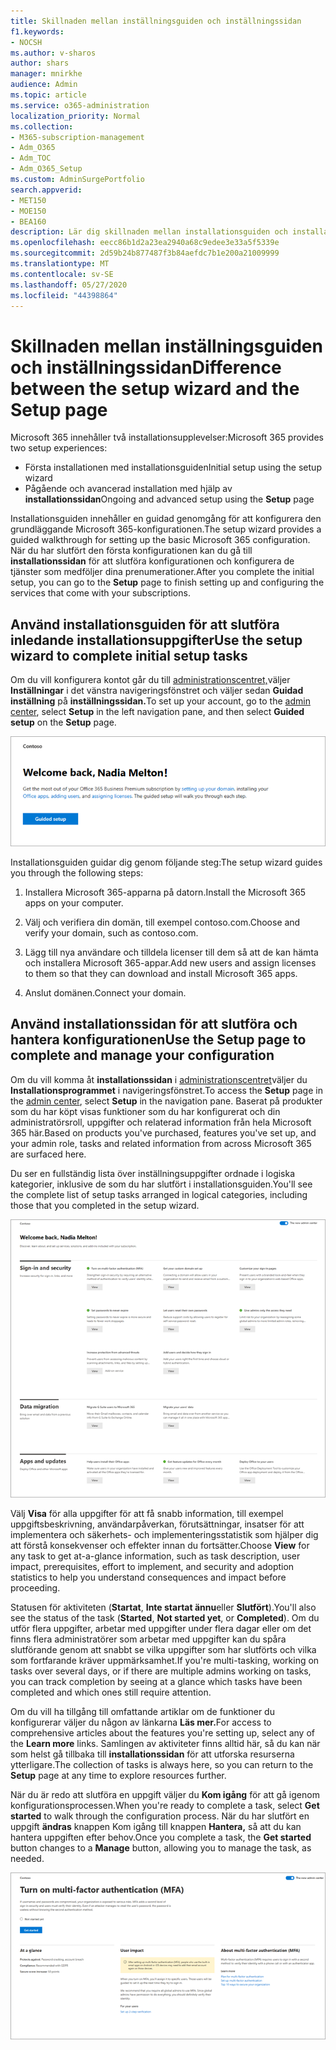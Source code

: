 ```yaml
---
title: Skillnaden mellan inställningsguiden och inställningssidan
f1.keywords:
- NOCSH
ms.author: v-sharos
author: shars
manager: mnirkhe
audience: Admin
ms.topic: article
ms.service: o365-administration
localization_priority: Normal
ms.collection:
- M365-subscription-management
- Adm_O365
- Adm_TOC
- Adm_O365_Setup
ms.custom: AdminSurgePortfolio
search.appverid:
- MET150
- MOE150
- BEA160
description: Lär dig skillnaden mellan installationsguiden och installationssidan.
ms.openlocfilehash: eecc86b1d2a23ea2940a68c9edee3e33a5f5339e
ms.sourcegitcommit: 2d59b24b877487f3b84aefdc7b1e200a21009999
ms.translationtype: MT
ms.contentlocale: sv-SE
ms.lasthandoff: 05/27/2020
ms.locfileid: "44398864"
---
```

# <a name="difference-between-the-setup-wizard-and-the-setup-page"></a><span data-ttu-id="e90c4-103">Skillnaden mellan inställningsguiden och inställningssidan</span><span class="sxs-lookup"><span data-stu-id="e90c4-103">Difference between the setup wizard and the Setup page</span></span>

<span data-ttu-id="e90c4-104">Microsoft 365 innehåller två installationsupplevelser:</span><span class="sxs-lookup"><span data-stu-id="e90c4-104">Microsoft 365 provides two setup experiences:</span></span> 

- <span data-ttu-id="e90c4-105">Första installationen med installationsguiden</span><span class="sxs-lookup"><span data-stu-id="e90c4-105">Initial setup using the setup wizard</span></span>
- <span data-ttu-id="e90c4-106">Pågående och avancerad installation med hjälp av **installationssidan**</span><span class="sxs-lookup"><span data-stu-id="e90c4-106">Ongoing and advanced setup using the **Setup** page</span></span>

<span data-ttu-id="e90c4-107">Installationsguiden innehåller en guidad genomgång för att konfigurera den grundläggande Microsoft 365-konfigurationen.</span><span class="sxs-lookup"><span data-stu-id="e90c4-107">The setup wizard provides a guided walkthrough for setting up the basic Microsoft 365 configuration.</span></span> <span data-ttu-id="e90c4-108">När du har slutfört den första konfigurationen kan du gå till **installationssidan** för att slutföra konfigurationen och konfigurera de tjänster som medföljer dina prenumerationer.</span><span class="sxs-lookup"><span data-stu-id="e90c4-108">After you complete the initial setup, you can go to the **Setup** page to finish setting up and configuring the services that come with your subscriptions.</span></span>

## <a name="use-the-setup-wizard-to-complete-initial-setup-tasks"></a><span data-ttu-id="e90c4-109">Använd installationsguiden för att slutföra inledande installationsuppgifter</span><span class="sxs-lookup"><span data-stu-id="e90c4-109">Use the setup wizard to complete initial setup tasks</span></span>

<span data-ttu-id="e90c4-110">Om du vill konfigurera kontot går du till [administrationscentret,](https://go.microsoft.com/fwlink/p/?linkid=2024339)väljer **Inställningar** i det vänstra navigeringsfönstret och väljer sedan **Guidad inställning** på **inställningssidan.**</span><span class="sxs-lookup"><span data-stu-id="e90c4-110">To set up your account, go to the [admin center](https://go.microsoft.com/fwlink/p/?linkid=2024339), select **Setup** in the left navigation pane, and then select **Guided setup** on the **Setup** page.</span></span>

![Starta installationsguiden för Microsoft 365 Apps för företag](../../media/o365b-guided-setup.png)

<span data-ttu-id="e90c4-112">Installationsguiden guidar dig genom följande steg:</span><span class="sxs-lookup"><span data-stu-id="e90c4-112">The setup wizard guides you through the following steps:</span></span>

1. <span data-ttu-id="e90c4-113">Installera Microsoft 365-apparna på datorn.</span><span class="sxs-lookup"><span data-stu-id="e90c4-113">Install the Microsoft 365 apps on your computer.</span></span>

2. <span data-ttu-id="e90c4-114">Välj och verifiera din domän, till exempel contoso.com.</span><span class="sxs-lookup"><span data-stu-id="e90c4-114">Choose and verify your domain, such as contoso.com.</span></span>

3. <span data-ttu-id="e90c4-115">Lägg till nya användare och tilldela licenser till dem så att de kan hämta och installera Microsoft 365-appar.</span><span class="sxs-lookup"><span data-stu-id="e90c4-115">Add new users and assign licenses to them so that they can download and install Microsoft 365 apps.</span></span>

4. <span data-ttu-id="e90c4-116">Anslut domänen.</span><span class="sxs-lookup"><span data-stu-id="e90c4-116">Connect your domain.</span></span>

## <a name="use-the-setup-page-to-complete-and-manage-your-configuration"></a><span data-ttu-id="e90c4-117">Använd installationssidan för att slutföra och hantera konfigurationen</span><span class="sxs-lookup"><span data-stu-id="e90c4-117">Use the Setup page to complete and manage your configuration</span></span>

<span data-ttu-id="e90c4-118">Om du vill komma åt **installationssidan** i [administrationscentret](https://go.microsoft.com/fwlink/p/?linkid=2024339)väljer du **Installationsprogrammet** i navigeringsfönstret.</span><span class="sxs-lookup"><span data-stu-id="e90c4-118">To access the **Setup** page in the [admin center](https://go.microsoft.com/fwlink/p/?linkid=2024339), select **Setup** in the navigation pane.</span></span> <span data-ttu-id="e90c4-119">Baserat på produkter som du har köpt visas funktioner som du har konfigurerat och din administratörsroll, uppgifter och relaterad information från hela Microsoft 365 här.</span><span class="sxs-lookup"><span data-stu-id="e90c4-119">Based on products you've purchased, features you've set up, and your admin role, tasks and related information from across Microsoft 365 are surfaced here.</span></span>

<span data-ttu-id="e90c4-120">Du ser en fullständig lista över inställningsuppgifter ordnade i logiska kategorier, inklusive de som du har slutfört i installationsguiden.</span><span class="sxs-lookup"><span data-stu-id="e90c4-120">You'll see the complete list of setup tasks arranged in logical categories, including those that you completed in the setup wizard.</span></span>

![Installationssidan för Microsoft 365 för företag](../../media/o365b-setup-page.png)

<span data-ttu-id="e90c4-122">Välj **Visa** för alla uppgifter för att få snabb information, till exempel uppgiftsbeskrivning, användarpåverkan, förutsättningar, insatser för att implementera och säkerhets- och implementeringsstatistik som hjälper dig att förstå konsekvenser och effekter innan du fortsätter.</span><span class="sxs-lookup"><span data-stu-id="e90c4-122">Choose **View** for any task to get at-a-glance information, such as task description, user impact, prerequisites, effort to implement, and security and adoption statistics to help you understand consequences and impact before proceeding.</span></span>

<span data-ttu-id="e90c4-123">Statusen för aktiviteten (**Startat**, **Inte startat ännu**eller **Slutfört**).</span><span class="sxs-lookup"><span data-stu-id="e90c4-123">You'll also see the status of the task (**Started**, **Not started yet**, or **Completed**).</span></span> <span data-ttu-id="e90c4-124">Om du utför flera uppgifter, arbetar med uppgifter under flera dagar eller om det finns flera administratörer som arbetar med uppgifter kan du spåra slutförande genom att snabbt se vilka uppgifter som har slutförts och vilka som fortfarande kräver uppmärksamhet.</span><span class="sxs-lookup"><span data-stu-id="e90c4-124">If you're multi-tasking, working on tasks over several days, or if there are multiple admins working on tasks, you can track completion by seeing at a glance which tasks have been completed and which ones still require attention.</span></span> 

<span data-ttu-id="e90c4-125">Om du vill ha tillgång till omfattande artiklar om de funktioner du konfigurerar väljer du någon av länkarna **Läs mer.**</span><span class="sxs-lookup"><span data-stu-id="e90c4-125">For access to comprehensive articles about the features you're setting up, select any of the **Learn more** links.</span></span> <span data-ttu-id="e90c4-126">Samlingen av aktiviteter finns alltid här, så du kan när som helst gå tillbaka till **installationssidan** för att utforska resurserna ytterligare.</span><span class="sxs-lookup"><span data-stu-id="e90c4-126">The collection of tasks is always here, so you can return to the **Setup** page at any time to explore resources further.</span></span>

<span data-ttu-id="e90c4-127">När du är redo att slutföra en uppgift väljer du **Kom igång** för att gå igenom konfigurationsprocessen.</span><span class="sxs-lookup"><span data-stu-id="e90c4-127">When you're ready to complete a task, select **Get started** to walk through the configuration process.</span></span> <span data-ttu-id="e90c4-128">När du har slutfört en uppgift **ändras** knappen Kom igång till knappen **Hantera,** så att du kan hantera uppgiften efter behov.</span><span class="sxs-lookup"><span data-stu-id="e90c4-128">Once you complete a task, the **Get started** button changes to a **Manage** button, allowing you to manage the task, as needed.</span></span>

![Aktivitetsvy med snabb information](../../media/o365b-at-a-glance.png)
